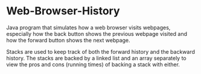 # Web-Browser-History
Java program that simulates how a web browser visits webpages, especially how the back button shows the previous webpage visited and how the forward button shows the next webpage. 

Stacks are used to keep track of both the forward history and the backward history. The stacks are backed by a linked list and an array separately to view the pros and cons (running times) of backing a stack with either. 
